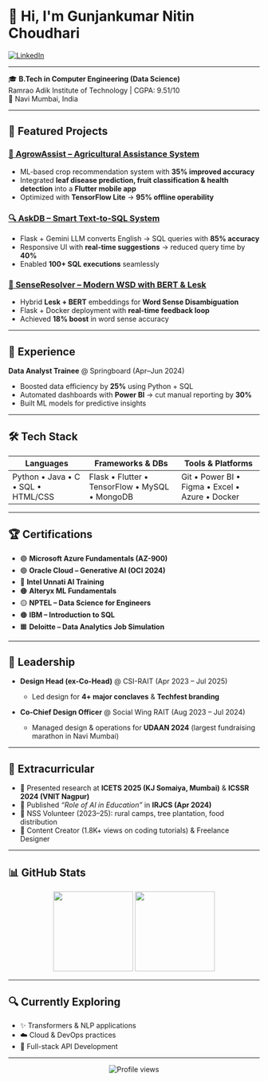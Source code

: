 # 👋 Hi, I'm Gunjankumar Nitin Choudhari

[![LinkedIn](https://img.shields.io/badge/LinkedIn-Connect-blue)](https://linkedin.com/in/gunjanch5)  

---

🎓 **B.Tech in Computer Engineering (Data Science)**  
Ramrao Adik Institute of Technology | CGPA: 9.51/10  
📍 Navi Mumbai, India  

---

## 🚀 Featured Projects  

### [🌾 AgrowAssist – Agricultural Assistance System](https://github.com/Gunjankumar55/Agroassist---Smart-Crop-Recommendation-using-ML)  
- ML-based crop recommendation system with **35% improved accuracy**  
- Integrated **leaf disease prediction, fruit classification & health detection** into a **Flutter mobile app**  
- Optimized with **TensorFlow Lite** → **95% offline operability**  

### [🔍 AskDB – Smart Text-to-SQL System](https://github.com/Gunjankumar55/AskDb-a_Smart_text_to_Sql_System)  
- Flask + Gemini LLM converts English → SQL queries with **85% accuracy**  
- Responsive UI with **real-time suggestions** → reduced query time by **40%**  
- Enabled **100+ SQL executions** seamlessly  

### [🧠 SenseResolver – Modern WSD with BERT & Lesk](https://github.com/Gunjankumar55/LESK_BERT_WSD)  
- Hybrid **Lesk + BERT** embeddings for **Word Sense Disambiguation**  
- Flask + Docker deployment with **real-time feedback loop**  
- Achieved **18% boost** in word sense accuracy  

---

## 💼 Experience  

**Data Analyst Trainee** @ Springboard (Apr–Jun 2024)  
- Boosted data efficiency by **25%** using Python + SQL  
- Automated dashboards with **Power BI** → cut manual reporting by **30%**  
- Built ML models for predictive insights  

---

## 🛠️ Tech Stack  

<div align="center">
  
| Languages | Frameworks & DBs | Tools & Platforms |
|-----------|------------------|-------------------|
| Python • Java • C • SQL • HTML/CSS | Flask • Flutter • TensorFlow • MySQL • MongoDB | Git • Power BI • Figma • Excel • Azure • Docker |

</div>  

---

## 🏆 Certifications  

- 🟣 **Microsoft Azure Fundamentals (AZ-900)**  
- 🟢 **Oracle Cloud – Generative AI (OCI 2024)**  
- 🔵 **Intel Unnati AI Training**  
- 🟠 **Alteryx ML Fundamentals**  
- 🟡 **NPTEL – Data Science for Engineers**  
- 🟤 **IBM – Introduction to SQL**  
- 🟧 **Deloitte – Data Analytics Job Simulation**  

---

## 🎯 Leadership  

- **Design Head (ex-Co-Head)** @ CSI-RAIT (Apr 2023 – Jul 2025)  
  - Led design for **4+ major conclaves** & **Techfest branding**  

- **Co-Chief Design Officer** @ Social Wing RAIT (Aug 2023 – Jul 2024)  
  - Managed design & operations for **UDAAN 2024** (largest fundraising marathon in Navi Mumbai)  

---

## 🌟 Extracurricular  

- 📑 Presented research at **ICETS 2025 (KJ Somaiya, Mumbai)** & **ICSSR 2024 (VNIT Nagpur)**  
- 📝 Published *“Role of AI in Education”* in **IRJCS (Apr 2024)**  
- 🌱 NSS Volunteer (2023–25): rural camps, tree plantation, food distribution  
- 🎥 Content Creator (1.8K+ views on coding tutorials) & Freelance Designer  

---

## 📊 GitHub Stats  

<div align="center">
  <img src="https://github-readme-stats-sigma-five.vercel.app/api?username=Gunjankumar55&show_icons=true&theme=radical&count_private=true" height="160"/>
  <img src="https://github-readme-streak-stats.herokuapp.com/?user=Gunjankumar55&theme=radical" height="160"/>
</div>

---

## 🔍 Currently Exploring  

- ✨ Transformers & NLP applications  
- ☁️ Cloud & DevOps practices  
- 🧩 Full-stack API Development  

---

<div align="center">
  <img src="https://komarev.com/ghpvc/?username=Gunjankumar55&style=flat-square&color=blueviolet" alt="Profile views" />
</div>
